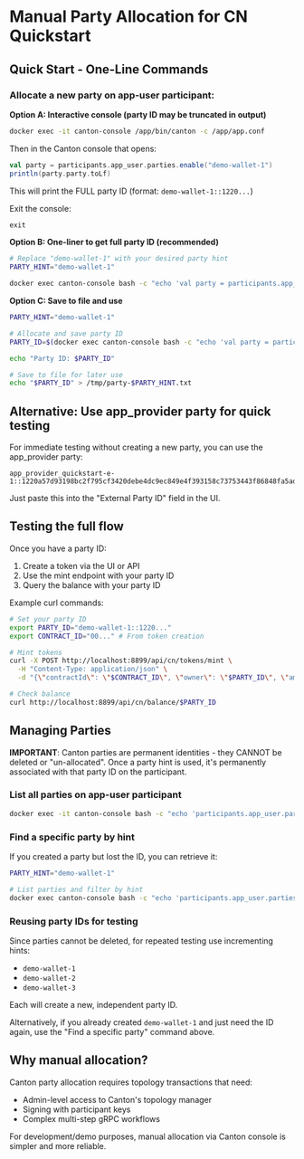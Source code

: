 # Manual Party Allocation for CN Quickstart

## Quick Start - One-Line Commands

### Allocate a new party on app-user participant:

**Option A: Interactive console (party ID may be truncated in output)**
```bash
docker exec -it canton-console /app/bin/canton -c /app/app.conf
```

Then in the Canton console that opens:
```scala
val party = participants.app_user.parties.enable("demo-wallet-1")
println(party.party.toLf)
```

This will print the FULL party ID (format: `demo-wallet-1::1220...`)

Exit the console:
```scala
exit
```

**Option B: One-liner to get full party ID (recommended)**
```bash
# Replace "demo-wallet-1" with your desired party hint
PARTY_HINT="demo-wallet-1"

docker exec canton-console bash -c "echo 'val party = participants.app_user.parties.enable(\"$PARTY_HINT\"); println(party.party.toLf)' | /app/bin/canton daemon -c /app/app.conf --auto-connect-local --bootstrap /dev/stdin 2>&1 | grep -A 1 '$PARTY_HINT::'"
```

**Option C: Save to file and use**
```bash
PARTY_HINT="demo-wallet-1"

# Allocate and save party ID
PARTY_ID=$(docker exec canton-console bash -c "echo 'val party = participants.app_user.parties.enable(\"$PARTY_HINT\"); println(party.party.toLf); sys.exit(0)' | /app/bin/canton daemon -c /app/app.conf --auto-connect-local --bootstrap /dev/stdin 2>&1 | grep '^$PARTY_HINT::' | head -1")

echo "Party ID: $PARTY_ID"

# Save to file for later use
echo "$PARTY_ID" > /tmp/party-$PARTY_HINT.txt
```

## Alternative: Use app_provider party for quick testing

For immediate testing without creating a new party, you can use the app_provider party:

```
app_provider_quickstart-e-1::1220a57d93198bc2f795cf3420debe4dc9ec849e4f393158c73753443f86848fa5ad
```

Just paste this into the "External Party ID" field in the UI.

## Testing the full flow

Once you have a party ID:

1. Create a token via the UI or API
2. Use the mint endpoint with your party ID
3. Query the balance with your party ID

Example curl commands:
```bash
# Set your party ID
export PARTY_ID="demo-wallet-1::1220..."
export CONTRACT_ID="00..." # From token creation

# Mint tokens
curl -X POST http://localhost:8899/api/cn/tokens/mint \
  -H "Content-Type: application/json" \
  -d "{\"contractId\": \"$CONTRACT_ID\", \"owner\": \"$PARTY_ID\", \"amount\": \"1000\"}"

# Check balance
curl http://localhost:8899/api/cn/balance/$PARTY_ID
```

## Managing Parties

**IMPORTANT**: Canton parties are permanent identities - they CANNOT be deleted or "un-allocated". Once a party hint is used, it's permanently associated with that party ID on the participant.

### List all parties on app-user participant

```bash
docker exec -it canton-console bash -c "echo 'participants.app_user.parties.list()' | /app/bin/canton daemon -c /app/app.conf --auto-connect-local --bootstrap /dev/stdin 2>&1"
```

### Find a specific party by hint

If you created a party but lost the ID, you can retrieve it:

```bash
PARTY_HINT="demo-wallet-1"

# List parties and filter by hint
docker exec canton-console bash -c "echo 'participants.app_user.parties.list().filter(_.party.toLf.startsWith(\"$PARTY_HINT::\")).foreach(p => println(p.party.toLf))' | /app/bin/canton daemon -c /app/app.conf --auto-connect-local --bootstrap /dev/stdin 2>&1 | grep '^$PARTY_HINT::'"
```

### Reusing party IDs for testing

Since parties cannot be deleted, for repeated testing use incrementing hints:
- `demo-wallet-1`
- `demo-wallet-2`
- `demo-wallet-3`

Each will create a new, independent party ID.

Alternatively, if you already created `demo-wallet-1` and just need the ID again, use the "Find a specific party" command above.

## Why manual allocation?

Canton party allocation requires topology transactions that need:
- Admin-level access to Canton's topology manager
- Signing with participant keys
- Complex multi-step gRPC workflows

For development/demo purposes, manual allocation via Canton console is simpler and more reliable.
